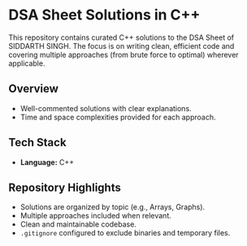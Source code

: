 # DSA Sheet Solutions in C++

This repository contains curated C++ solutions to the DSA Sheet of SIDDARTH SINGH. The focus is on writing clean, efficient code and covering multiple approaches (from brute force to optimal) wherever applicable.

## Overview

- Well-commented solutions with clear explanations.
- Time and space complexities provided for each approach.

## Tech Stack

- **Language:** C++  

## Repository Highlights

- Solutions are organized by topic (e.g., Arrays, Graphs).
- Multiple approaches included when relevant.
- Clean and maintainable codebase.
- `.gitignore` configured to exclude binaries and temporary files.
